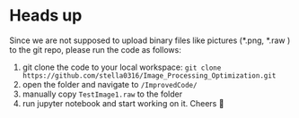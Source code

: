 # Heads up
Since we are not supposed to upload binary files like pictures (*.png, *.raw ) to the git repo, please run the code as follows:
1. git clone the code to your local workspace: `git clone https://github.com/stella0316/Image_Processing_Optimization.git`
2. open the folder and navigate to `/ImprovedCode/`
3. manually copy `TestImage1.raw` to the folder
4. run jupyter notebook and start working on it. Cheers :beer:
